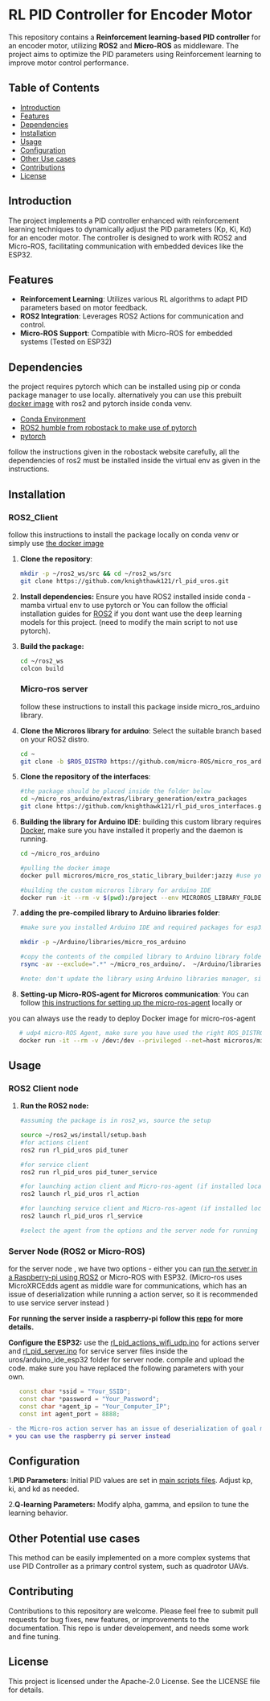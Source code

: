 # RL PID Controller for Encoder Motor

This repository contains a **Reinforcement learning-based PID controller** for an encoder motor, utilizing **ROS2** and **Micro-ROS** as middleware. The project aims to optimize the PID parameters using Reinforcement learning to improve motor control performance.

## Table of Contents

- [Introduction](#introduction)
- [Features](#features)
- [Dependencies](#dependencies)
- [Installation](#installation)
- [Usage](#usage)
- [Configuration](#configuration)
- [Other Use cases](#other-potential-use-cases)
- [Contributions](#contributing)
- [License](#license)

## Introduction

The project implements a PID controller enhanced with reinforcement learning techniques to dynamically adjust the PID parameters (Kp, Ki, Kd) for an encoder motor. The controller is designed to work with ROS2 and Micro-ROS, facilitating communication with embedded devices like the ESP32.

## Features

- **Reinforcement Learning**: Utilizes various RL algorithms to adapt PID parameters based on motor feedback.
- **ROS2 Integration**: Leverages ROS2 Actions for communication and control.
- **Micro-ROS Support**: Compatible with Micro-ROS for embedded systems (Tested on ESP32)

## Dependencies
   the project requires pytorch which can be installed using pip or conda package manager to use locally.
   alternatively you can use this prebuilt [docker image](https://hub.docker.com/r/knighthawk121/rl_pid_uros/tags) with ros2 and pytorch inside conda venv.
   - [Conda Environment](https://docs.anaconda.com/miniconda/install/)
   - [ROS2 humble from robostack to make use of pytorch](https://robostack.github.io/GettingStarted.html)
   - [pytorch](https://pytorch.org/get-started/locally/)
   
   follow the instructions given in the robostack website carefully, all the dependencies of ros2 must be installed inside the virtual env as given in the instructions.

## Installation

   ### ROS2_Client
   follow this instructions to install the package locally on conda venv or simply use [the docker image](https://hub.docker.com/r/knighthawk121/rl_pid_uros/tags) 

1. **Clone the repository**:
   ```bash
   mkdir -p ~/ros2_ws/src && cd ~/ros2_ws/src
   git clone https://github.com/knighthawk121/rl_pid_uros.git
   ```
2. **Install dependencies:**
Ensure you have ROS2 installed inside conda - mamba virtual env to use pytorch or You can follow the official installation guides for [ROS2](https://docs.ros.org/en/humble/Installation/Ubuntu-Install-Debs.html) if you dont want use the deep learning models for this project. (need to modify the main script to not use pytorch).

3. **Build the package:**
   ```bash
   cd ~/ros2_ws
   colcon build 
   ```
   ### Micro-ros server
   follow these instructions to install this package inside micro_ros_arduino library.
4. **Clone the Microros library for arduino**:
Select the suitable branch based on your ROS2 distro.
   ```bash
   cd ~
   git clone -b $ROS_DISTRO https://github.com/micro-ROS/micro_ros_arduino.git
   ```
5. **Clone the repository of the interfaces**:
   ```bash
   #the package should be placed inside the folder below
   cd ~/micro_ros_arduino/extras/library_generation/extra_packages
   git clone https://github.com/knighthawk121/rl_pid_uros_interfaces.git
   ```
6. **Building the library for Arduino IDE**:
   building this custom library requires [Docker](https://docs.docker.com/engine/install/ubuntu/), make sure you have installed it properly and the daemon is running.

   ```bash
   cd ~/micro_ros_arduino

   #pulling the docker image
   docker pull microros/micro_ros_static_library_builder:jazzy #use your ROS2 distro
   
   #building the custom microros library for arduino IDE
   docker run -it --rm -v $(pwd):/project --env MICROROS_LIBRARY_FOLDER=extras microros/micro_ros_static_library_builder:jazzy -p esp32
   ```
7. **adding the pre-compiled library to Arduino libraries folder**:
   ```bash
   #make sure you installed Arduino IDE and required packages for esp32 board

   mkdir -p ~/Arduino/libraries/micro_ros_arduino

   #copy the contents of the compiled library to Arduino library folder
   rsync -av --exclude=".*" ~/micro_ros_arduino/.  ~/Arduino/libraries/micro_ros_arduino/.
   
   #note: don't update the library using Arduino libraries manager, since it will replace the custom packages with default.
   ```
8. **Setting-up Micro-ROS-agent for Microros communication**:
You can follow [this instructions for setting up the micro-ros-agent](https://www.hackster.io/514301/micro-ros-on-esp32-using-arduino-ide-1360ca) locally or 

you can always use the ready to deploy Docker image for micro-ros-agent
```bash
   # udp4 micro-ROS Agent, make sure you have used the right ROS_DISTRO
   docker run -it --rm -v /dev:/dev --privileged --net=host microros/micro-ros-agent:jazzy udp4 -p 8888 
```

## Usage

### ROS2 Client node

1. **Run the ROS2 node:**
   
   ```bash
   #assuming the package is in ros2_ws, source the setup

   source ~/ros2_ws/install/setup.bash
   #for actions client
   ros2 run rl_pid_uros pid_tuner
   
   #for service client
   ros2 run rl_pid_uros pid_tuner_service

   #for launching action client and Micro-ros-agent (if installed locally)
   ros2 launch rl_pid_uros rl_action

   #for launching service client and Micro-ros-agent (if installed locally)
   ros2 launch rl_pid_uros rl_service

   #select the agent from the options and the server node for running the server.
   ```
   
### Server Node (ROS2 or Micro-ROS)
   for the server node , we have two options - either you can [run the server in a Raspberry-pi using ROS2](https://github.com/knighthawk121/rl_pid_raspi_server.git) or Micro-ROS with ESP32. (Micro-ros uses MicroXRCEdds agent as middle ware for communications, which has an issue of deserialization while running a action server, so it is recommended to use service server instead ) 
   
   **For running the server inside a raspberry-pi follow this [repo](https://github.com/knighthawk121/rl_pid_raspi_server.git) for more details.**


 **Configure the ESP32:**
use the [rl_pid_actions_wifi_udp.ino](/uros/arduino_ide_esp32/rl_pid_actions_wifi_udp.ino) for actions server and [rl_pid_server.ino](/uros/arduino_ide_esp32/rl_pid_server.ino) for service server files inside the uros/arduino_ide_esp32 folder for server node. compile and upload the code. make sure you have replaced the following parameters with your own.
   
   ```cpp
      const char *ssid = "Your_SSID";
      const char *password = "Your_Password";
      const char *agent_ip = "Your_Computer_IP";
      const int agent_port = 8888;
   ```
   ```diff
   - the Micro-ros action server has an issue of deserialization of goal messages while transporting, so its unusable until its fixed
   + you can use the raspberry pi server instead
   ```



## Configuration

   1.**PID Parameters:** Initial PID values are set in [main scripts files](/scripts). Adjust kp, ki, and kd as needed.
    
   2.**Q-learning Parameters:** Modify alpha, gamma, and epsilon to tune the learning behavior.


## Other Potential use cases
This method can be easily implemented on a more complex systems that use PID Controller as a primary control system, such as quadrotor UAVs. 

## Contributing

Contributions to this repository are welcome. Please feel free to submit pull requests for bug fixes, new features, or improvements to the documentation. This repo is under developement, and needs some work and fine tuning. 


## License

This project is licensed under the Apache-2.0 License. See the LICENSE file for details. 
